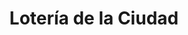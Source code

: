 ---
title: "Lotería de la Ciudad"
url: /ciudad-autonoma-de-buenos-aires/loteria-de-la-ciudad-avenida-cordoba-3/
shop: Lotterie
---